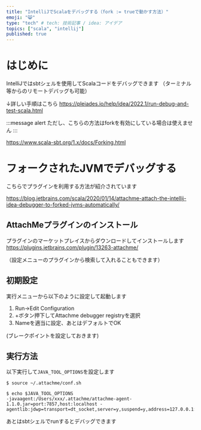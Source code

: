 ```yaml
---
title: "IntelliJでScalaをデバッグする（fork := trueで動かす方法）"
emoji: "😸"
type: "tech" # tech: 技術記事 / idea: アイデア
topics: ["scala", "intellij"]
published: true
---
```

# はじめに

IntelliJではsbtシェルを使用してScalaコードをデバッグできます
（ターミナル等からのリモートデバッグも可能）

↓詳しい手順はこちら
https://pleiades.io/help/idea/2022.1/run-debug-and-test-scala.html

:::message alert
ただし、こちらの方法はforkを有効にしている場合は使えません
:::

https://www.scala-sbt.org/1.x/docs/Forking.html

# フォークされたJVMでデバッグする

こちらでプラグインを利用する方法が紹介されています

https://blog.jetbrains.com/scala/2020/01/14/attachme-attach-the-intellij-idea-debugger-to-forked-jvms-automatically/

## AttachMeプラグインのインストール

プラグインのマーケットプレイスからダウンロードしてインストールします
https://plugins.jetbrains.com/plugin/13263-attachme/

（設定メニューのプラグインから検索して入れることもできます）

## 初期設定

実行メニューから以下のように設定して起動します

1. Run->Edit Configuration
2. +ボタン押下してAttachme debugger registryを選択
3. Nameを適当に設定、あとはデフォルトでOK

(ブレークポイントを設定しておきます)

## 実行方法

以下実行して`JAVA_TOOL_OPTIONS`を設定します
```
$ source ~/.attachme/conf.sh
```
```
$ echo $JAVA_TOOL_OPTIONS
-javaagent:/Users/xxx/.attachme/attachme-agent-1.1.0.jar=port:7857,host:localhost -agentlib:jdwp=transport=dt_socket,server=y,suspend=y,address=127.0.0.1:0
```
あとはsbtシェルでrunするとデバッグできます
